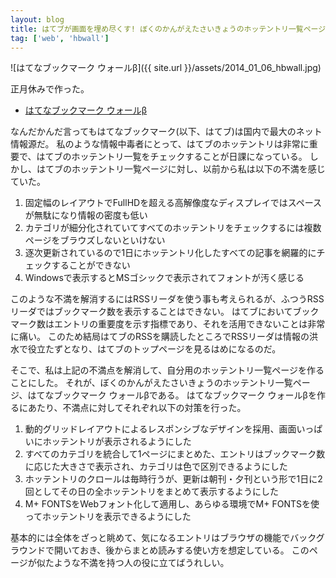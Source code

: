 ```yaml
---
layout: blog
title: はてブが画面を埋め尽くす! ぼくのかんがえたさいきょうのホッテントリ一覧ページ はてなブックマーク ウォールβ
tag: ['web', 'hbwall']
---
```




![はてなブックマーク ウォールβ]({{ site.url }}/assets/2014_01_06_hbwall.jpg)

正月休みで作った。

- [はてなブックマーク ウォールβ](http://hbwall.xmisao.com/)

なんだかんだ言ってもはてなブックマーク(以下、はてブ)は国内で最大のネット情報源だ。
私のような情報中毒者にとって、はてブのホッテントリは非常に重要で、はてブのホッテントリ一覧をチェックすることが日課になっている。
しかし、はてブのホッテントリ一覧ページに対し、以前から私は以下の不満を感じていた。

1. 固定幅のレイアウトでFullHDを超える高解像度なディスプレイではスペースが無駄になり情報の密度も低い
2. カテゴリが細分化されていてすべてのホッテントリをチェックするには複数ページをブラウズしないといけない
3. 逐次更新されているので1日にホッテントリ化したすべての記事を網羅的にチェックすることができない
4. Windowsで表示するとMSゴシックで表示されてフォントが汚く感じる

このような不満を解消するにはRSSリーダを使う事も考えられるが、ふつうRSSリーダではブックマーク数を表示することはできない。
はてブにおいてブックマーク数はエントリの重要度を示す指標であり、それを活用できないことは非常に痛い。
このため結局はてブのRSSを購読したところでRSSリーダは情報の洪水で役立たずとなり、はてブのトップページを見るはめになるのだ。

そこで、私は上記の不満点を解消して、自分用のホッテントリ一覧ページを作ることにした。
それが、ぼくのかんがえたさいきょうのホッテントリ一覧ページ、はてなブックマーク ウォールβである。
はてなブックマーク ウォールβを作るにあたり、不満点に対してそれぞれ以下の対策を行った。

1. 動的グリッドレイアウトによるレスポンシブなデザインを採用、画面いっぱいにホッテントリが表示されるようにした
2. すべてのカテゴリを統合して1ページにまとめた、エントリはブックマーク数に応じた大きさで表示され、カテゴリは色で区別できるようにした
3. ホッテントリのクロールは毎時行うが、更新は朝刊・夕刊という形で1日に2回としてその日の全ホッテントリをまとめて表示するようにした
4. M+ FONTSをWebフォント化して適用し、あらゆる環境でM+ FONTSを使ってホッテントリを表示できるようにした

基本的には全体をざっと眺めて、気になるエントリはブラウザの機能でバックグラウンドで開いておき、後からまとめ読みする使い方を想定している。
このページが似たような不満を持つ人の役に立てばうれしい。
